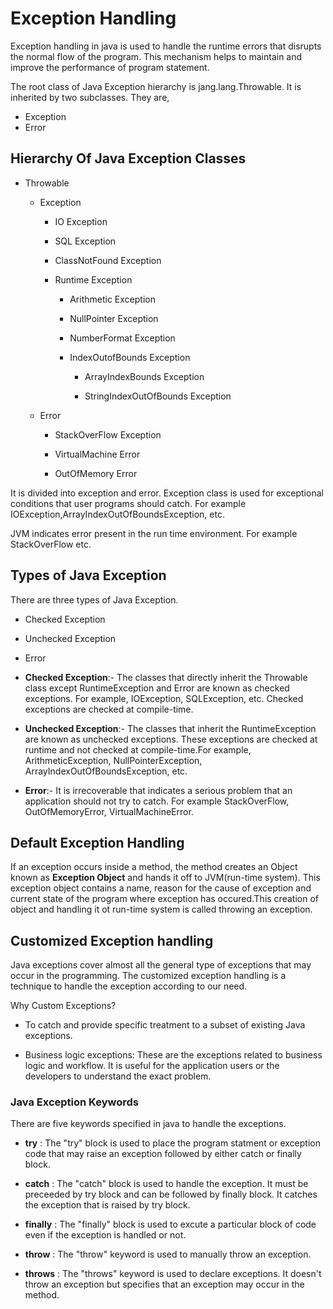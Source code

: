 # Exception Handling
Exception handling in java is used to handle the runtime errors that disrupts the normal flow of the program. This mechanism helps to maintain and improve the performance of program statement.

The root class of Java Exception hierarchy is jang.lang.Throwable. It is inherited by two subclasses. They are,
* Exception
* Error

## Hierarchy Of Java Exception Classes

- Throwable
  - Exception
    - IO Exception
    - SQL Exception
    - ClassNotFound Exception
    - Runtime Exception
      
      - Arithmetic Exception
      - NullPointer Exception
      - NumberFormat Exception
      - IndexOutofBounds Exception

        - ArrayIndexBounds Exception

        - StringIndexOutOfBounds Exception
    
  - Error
    - StackOverFlow Exception

    - VirtualMachine Error
    - OutOfMemory Error


It is divided into exception and error. Exception class is used for exceptional conditions that user programs should catch. For example IOException,ArrayIndexOutOfBoundsException, etc.

JVM indicates error present in the run time environment. For example StackOverFlow etc.

## Types of Java Exception
There are three types of Java Exception.
* Checked Exception
* Unchecked Exception
* Error



* **Checked Exception**:- The classes that directly inherit the Throwable class except RuntimeException and Error are known as checked exceptions. For example, IOException, SQLException, etc. Checked exceptions are checked at compile-time.

* **Unchecked Exception**:- The classes that inherit the RuntimeException are known as unchecked exceptions. These exceptions are checked at runtime and not checked at compile-time.For example, ArithmeticException, NullPointerException, ArrayIndexOutOfBoundsException, etc. 

* **Error**:- It is irrecoverable that indicates a serious problem that an application should not try to catch. For example StackOverFlow, OutOfMemoryError, VirtualMachineError.

## Default Exception Handling
If an exception occurs inside a method, the method creates an Object known as **Exception Object** and hands it off to JVM(run-time system). This exception object contains a name, reason for the cause of exception and current state of the program where exception has occured.This creation of object and handling it ot run-time system is called throwing an exception.



## Customized Exception handling

 Java exceptions cover almost all the general type of exceptions that may occur in the programming.
 The customized exception handling is a technique to handle the exception according to our need. 

 Why Custom Exceptions?
 - To catch and provide specific treatment to a subset of existing Java exceptions.

- Business logic exceptions: These are the exceptions related to business logic and workflow. 
  It is useful for the application users or the  developers to understand the exact problem.

### Java Exception Keywords
There are five keywords specified in java to handle the exceptions.
- **try** : The "try" block is used to place the program statment or exception code that may raise an exception followed by either catch or finally block.

- **catch** : The "catch" block is used to handle the exception. It must be preceeded by try block and can be followed by finally block. It catches the exception that is raised by try block.

- **finally** :  The "finally" block is used to excute a particular block of code even if the exception is handled or not.

- **throw** : The "throw" keyword is used to manually throw an exception.

- **throws** : The "throws" keyword is used to declare exceptions. It doesn't throw an exception but specifies that an exception may occur in the method.